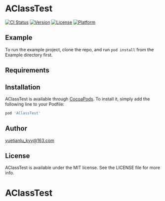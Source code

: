 # AClassTest

[![CI Status](https://img.shields.io/travis/yuetianlu_kyy@163.com/AClassTest.svg?style=flat)](https://travis-ci.org/yuetianlu_kyy@163.com/AClassTest)
[![Version](https://img.shields.io/cocoapods/v/AClassTest.svg?style=flat)](https://cocoapods.org/pods/AClassTest)
[![License](https://img.shields.io/cocoapods/l/AClassTest.svg?style=flat)](https://cocoapods.org/pods/AClassTest)
[![Platform](https://img.shields.io/cocoapods/p/AClassTest.svg?style=flat)](https://cocoapods.org/pods/AClassTest)

## Example

To run the example project, clone the repo, and run `pod install` from the Example directory first.

## Requirements

## Installation

AClassTest is available through [CocoaPods](https://cocoapods.org). To install
it, simply add the following line to your Podfile:

```ruby
pod 'AClassTest'
```

## Author

yuetianlu_kyy@163.com

## License

AClassTest is available under the MIT license. See the LICENSE file for more info.
# AClassTest
